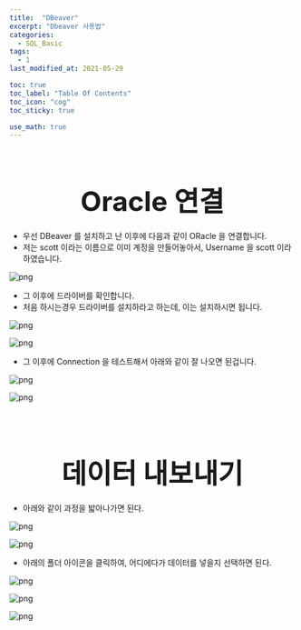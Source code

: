 ```yaml
---
title:  "DBeaver"
excerpt: "Dbeaver 사용법"
categories:
  - SQL_Basic
tags:
  - 1
last_modified_at: 2021-05-29

toc: true
toc_label: "Table Of Contents"
toc_icon: "cog"
toc_sticky: true

use_math: true
---
```


<br>

# <center><font size="15">Oracle 연결</font></center> 

- 우선 DBeaver 를 설치하고 난 이후에 다음과 같이 ORacle 을 연결합니다.
- 저는 scott 이라는 이름으로 이미 계정을 만들어놓아서, Username 을 scott 이라 하였습니다.

![png](/assets/images/SQL_Basic/12_1.png)

- 그 이후에 드라이버를 확인합니다. 
- 처음 하시는경우 드라이버를 설치하라고 하는데, 이는 설치하시면 됩니다.

![png](/assets/images/SQL_Basic/12_2.png)

![png](/assets/images/SQL_Basic/12_3.png)

- 그 이후에 Connection 을 테스트해서 아래와 같이 잘 나오면 된겁니다.

![png](/assets/images/SQL_Basic/12_4.png)

![png](/assets/images/SQL_Basic/12_5.png)

<br>

<br>

# <center><font size="15">데이터 내보내기</font></center> 

- 아래와 같이 과정을 밟아나가면 된다. 

![png](/assets/images/SQL_Basic/12_6.png)

![png](/assets/images/SQL_Basic/12_7.png)

- 아래의 폴더 아이콘을 클릭하여, 어디에다가 데이터를 넣을지 선택하면 된다.

![png](/assets/images/SQL_Basic/12_8.png)

![png](/assets/images/SQL_Basic/12_9.png)

![png](/assets/images/SQL_Basic/12_10.png)

